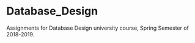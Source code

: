 # Database_Design
Assignments for Database Design university course, Spring Semester of 2018-2019. 
